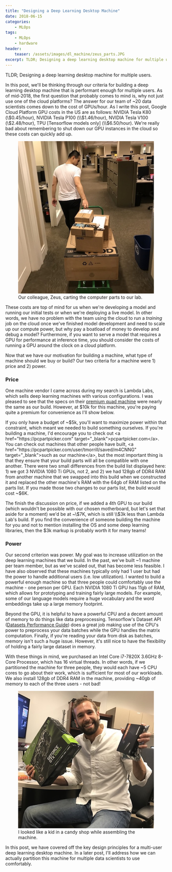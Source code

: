 ```yaml
---
title: "Designing a Deep Learning Desktop Machine"
date: 2018-06-15
categories:
    - MLOps
tags:
    - MLOps
    - hardware
header:
    teaser: /assets/images/dl_machine/zeus_parts.JPG
excerpt: TLDR; Designing a deep learning desktop machine for multiple users.
---
```

TLDR; Designing a deep learning desktop machine for multiple users.

In this post, we'll be thinking through our criteria for building a deep learning desktop machine that is performant enough for multiple users. As of mid-2018, the first question that probably comes to mind is, why not just use one of the cloud platforms? The answer for our team of ~20 data scientists comes down to the cost of GPUs/hour. As I write this post, Google Cloud Platform GPU costs in the US are as follows: NVIDIA Tesla K80 (\\$0.45/hour), NVIDIA Tesla P100 (\\$1.46/hour), NVIDIA Tesla V100 (\\$2.48/hour), TPU [Tensorflow models only] (\\$6.50/hour). We're really bad about remembering to shut down our GPU instances in the cloud so these costs can quickly add up.

<figure class="align-center">
  <img src="/assets/images/dl_machine/zeus_parts.JPG" alt="Computer parts">
  <figcaption>Our colleague, Zeus, carting the computer parts to our lab.</figcaption>
</figure>

These costs are top of mind for us when we're developing a model and running our initial tests or when we're deploying a live model. In other words, we have no problem with the team using the cloud to run a *training* job on the cloud once we've finished model development and need to scale up our compute power, but why pay a boatload of money to develop and debug a model? Furthermore, if you want to serve a model that requires a GPU for performance at inference time, you should consider the costs of running a GPU around the clock on a cloud platform.

Now that we have our motivation for building a machine, what type of machine should we buy or build? Our two criteria for a machine were 1) price and 2) power. 

### Price
One machine vendor I came across during my search is Lambda Labs, which sells deep learning machines with various configurations. I was pleased to see that the specs on their <a href="https://lambdal.com/raw-configurator?product=quad" target="_blank">premium quad machine</a> were nearly the same as our build. However, at $10k for this machine, you're paying quite a premium for convenience as I'll show below.

If you only have a budget of ~$5k, you'll want to maximize power within that constraint, which meant we needed to build something ourselves. If you're building a machine, I'd encourage you to check out <a href="https://pcpartpicker.com" target="_blank">pcpartpicker.com</a>. You can check out machines that other people have built, <a href="https://pcpartpicker.com/user/tmorrill/saved/m4CNNG" target="_blank">such as our machine</a>, but the most important thing is that they ensure that your build parts will all be compatible with one another. There were two small differences from the build list displayed here: 1) we got 3 NVIDIA 1080 Ti GPUs, not 2, and 2) we had 128gb of DDR4 RAM from another machine that we swapped into this build when we constructed it and replaced the other machine's RAM with the 64gb of RAM listed on the parts list. If you made those two changes to our parts list, the build would cost ~$6K.

The finish the discussion on price, if we added a 4th GPU to our build (which wouldn't be possible with our chosen motherboard, but let's set that aside for a moment) we'd be at ~\\$7K, which is still \\$3k less than Lambda Lab's build. If you find the convenience of someone building the machine for you and not to mention installing the OS and some deep learning libraries, then the $3k markup is probably worth it for many teams!

### Power
Our second criterion was power. My goal was to increase utilization on the deep learning machines that we build. In the past, we've built ~1 machine per team member, but as we've scaled out, that has become less feasible. I have also observed that these machines typically only had 1 user but had the power to handle additional users (i.e. low utilization). I wanted to build a powerful enough machine so that three people could comfortably use the machine - one person per GPU. Each NVIDIA 1080 Ti GPU has 11gb of RAM, which allows for prototyping and training fairly large models. For example, some of our language models require a huge vocabulary and the word embeddings take up a large memory footprint.

Beyond the GPU, it is helpful to have a powerful CPU and a decent amount of memory to do things like data preprocessing. Tensorflow's Dataset API (<a href="https://www.tensorflow.org/performance/datasets_performance" target="_blank">Datasets Performance Guide</a>) does a great job making use of the CPU's power to preprocess your data batches while the GPU handles the matrix computation. Finally, if you're reading your data from disk as batches, memory isn't such a huge issue. However, it's still nice to have the flexibility of holding a fairly large dataset in memory.

With these things in mind, we purchased an Intel Core i7-7820X 3.6GHz 8-Core Processor, which has 16 virtual threads. In other words, if we partitioned the machine for three people, they would each have ~5 CPU cores to go about their work, which is sufficient for most of our workloads. We also install 128gb of DDR4 RAM in the machine, providing ~40gb of memory to each of the three users - not bad!

<figure class="align-center">
  <img src="/assets/images/dl_machine/kid_in_a_candy_shop.JPG" alt="Kid in a candy shop">
  <figcaption>I looked like a kid in a candy shop while assembling the machine.</figcaption>
</figure>

In this post, we have covered off the key design principles for a multi-user deep learning desktop machine. In a later post, I'll address how we can actually partition this machine for multiple data scientists to use comfortably.


